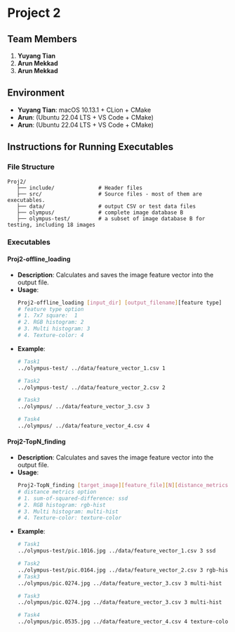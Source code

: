 # Project 2

## Team Members
1. **Yuyang Tian**
2. **Arun Mekkad**
2. **Arun Mekkad**

## Environment
- **Yuyang Tian**: macOS 10.13.1 + CLion + CMake
- **Arun**: (Ubuntu 22.04 LTS + VS Code + CMake)
- **Arun**: (Ubuntu 22.04 LTS + VS Code + CMake)

## Instructions for Running Executables

### File Structure
  ```
  Proj2/
     ├── include/              # Header files
     ├── src/                  # Source files - most of them are executables.
     ├── data/                 # output CSV or test data files
     ├── olympus/              # complete image database B
     ├── olympus-test/         # a subset of image database B for testing, including 18 images
  ```



### Executables
#### **Proj2-offline_loading**

- **Description**: Calculates and saves the image feature vector into the output file.
- **Usage**:
  ```bash
  Proj2-offline_loading [input_dir] [output_filename][feature type]
  # feature type option
  # 1. 7x7 square:  1
  # 2. RGB histogram: 2
  # 3. Multi histogram: 3
  # 4. Texture-color: 4
  ```
- **Example**:
  ```bash
  # Task1
  ../olympus-test/ ../data/feature_vector_1.csv 1

  # Task2
  ../olympus-test/ ../data/feature_vector_2.csv 2

  # Task3
  ../olympus/ ../data/feature_vector_3.csv 3

  # Task4
  ../olympus/ ../data/feature_vector_4.csv 4

#### **Proj2-TopN_finding**

- **Description**: Calculates and saves the image feature vector into the output file.
- **Usage**:
  ```bash
  Proj2-TopN_finding [target_image][feature_file][N][distance_metrics]
  # distance metrics option
  # 1. sum-of-squared-difference: ssd
  # 2. RGB histogram: rgb-hist
  # 3. Multi histogram: multi-hist
  # 4. Texture-color: texture-color
  ```
- **Example**:
  ```bash
  # Task1
  ../olympus-test/pic.1016.jpg ../data/feature_vector_1.csv 3 ssd

  # Task2
  ../olympus-test/pic.0164.jpg ../data/feature_vector_2.csv 3 rgb-hist
  # Task3
  ../olympus/pic.0274.jpg ../data/feature_vector_3.csv 3 multi-hist

  # Task3
  ../olympus/pic.0274.jpg ../data/feature_vector_3.csv 3 multi-hist
  
  # Task4
  ../olympus/pic.0535.jpg ../data/feature_vector_4.csv 4 texture-color

 